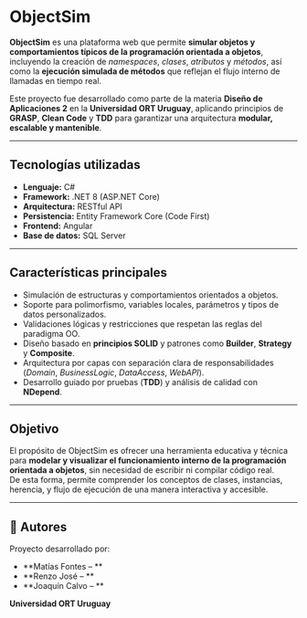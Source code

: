 # ObjectSim

**ObjectSim** es una plataforma web que permite **simular objetos y comportamientos típicos de la programación orientada a objetos**, incluyendo la creación de *namespaces*, *clases*, *atributos* y *métodos*, así como la **ejecución simulada de métodos** que reflejan el flujo interno de llamadas en tiempo real.

Este proyecto fue desarrollado como parte de la materia **Diseño de Aplicaciones 2** en la **Universidad ORT Uruguay**, aplicando principios de **GRASP**, **Clean Code** y **TDD** para garantizar una arquitectura **modular, escalable y mantenible**.

---

## Tecnologías utilizadas

- **Lenguaje:** C#  
- **Framework:** .NET 8 (ASP.NET Core)  
- **Arquitectura:** RESTful API  
- **Persistencia:** Entity Framework Core (Code First)  
- **Frontend:** Angular  
- **Base de datos:** SQL Server  

---

## Características principales

- Simulación de estructuras y comportamientos orientados a objetos.  
- Soporte para polimorfismo, variables locales, parámetros y tipos de datos personalizados.  
- Validaciones lógicas y restricciones que respetan las reglas del paradigma OO.  
- Diseño basado en **principios SOLID** y patrones como **Builder**, **Strategy** y **Composite**.  
- Arquitectura por capas con separación clara de responsabilidades (*Domain*, *BusinessLogic*, *DataAccess*, *WebAPI*).  
- Desarrollo guiado por pruebas (**TDD**) y análisis de calidad con **NDepend**.

---

## Objetivo

El propósito de ObjectSim es ofrecer una herramienta educativa y técnica para **modelar y visualizar el funcionamiento interno de la programación orientada a objetos**, sin necesidad de escribir ni compilar código real.  
De esta forma, permite comprender los conceptos de clases, instancias, herencia, y flujo de ejecución de una manera interactiva y accesible.

---

## 👥 Autores

Proyecto desarrollado por:  
- **Matías Fontes – **  
- **Renzo José – **  
- **Joaquín Calvo – **

**Universidad ORT Uruguay**
